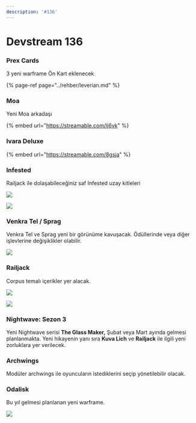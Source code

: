 ```yaml
---
description: '#136'
---
```


# Devstream 136

### **Prex Cards** <a id="prex-cards"></a>

3 yeni warframe Ön Kart eklenecek

{% page-ref page="../rehber/leverian.md" %}

### **Moa** <a id="moa"></a>

Yeni Moa arkadaşı

{% embed url="https://streamable.com/lj6vk" %}

### **Ivara Deluxe** <a id="ivara-deluxe"></a>

{% embed url="https://streamable.com/8gsja" %}

### **Infested** <a id="infested"></a>

Railjack ile dolaşabileceğiniz saf Infested uzay kitleleri

![](https://n9e5v4d8.ssl.hwcdn.net/uploads/a547c8849bbcd895937c10e279c825c0.jpg)

![](https://n9e5v4d8.ssl.hwcdn.net/uploads/693f654f0beedffdf098a97259e7d38f.jpg)

### **Venkra Tel / Sprag** <a id="venkra-tel-sprag"></a>

Venkra Tel ve Sprag yeni bir görünüme kavuşacak. Ödüllerinde veya diğer işlevlerine değişiklikler olabilir.

![](https://n9e5v4d8.ssl.hwcdn.net/uploads/ab4052a47158367a61ff51ff03ab1052.jpg)

### Railjack <a id="railjack"></a>

Corpus temalı içerikler yer alacak.

![](https://n9e5v4d8.ssl.hwcdn.net/uploads/7ab9b302f134662cf979419109777ed9.jpg)

![](https://n9e5v4d8.ssl.hwcdn.net/uploads/4f665a170780eb86121c42256c48c092.jpg)

### Nightwave: Sezon 3 <a id="nightwave-sezon-3"></a>

Yeni Nightwave serisi **The Glass Maker,** Şubat veya Mart ayında gelmesi planlanmakta. Yeni hikayenin yanı sıra **Kuva Lich** ve **Railjack** ile ilgili yeni zorluklara yer verilecek.

### Archwings <a id="archwings"></a>

Modüler archwings ile oyuncuların istediklerini seçip yönetilebilir olacak.

### **Odalisk** <a id="odalisk"></a>

Bu yıl gelmesi planlanan yeni warframe.

![](https://n9e5v4d8.ssl.hwcdn.net/uploads/db7c7e20e0fafc23fb96a38b4f66f523.jpg)

